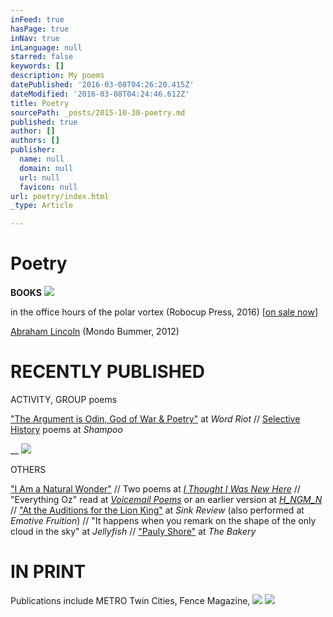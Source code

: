 ```yaml
---
inFeed: true
hasPage: true
inNav: true
inLanguage: null
starred: false
keywords: []
description: My poems
datePublished: '2016-03-08T04:26:20.415Z'
dateModified: '2016-03-08T04:24:46.612Z'
title: Poetry
sourcePath: _posts/2015-10-30-poetry.md
published: true
author: []
authors: []
publisher:
  name: null
  domain: null
  url: null
  favicon: null
url: poetry/index.html
_type: Article

---
```

# Poetry

**BOOKS**
![](https://the-grid-user-content.s3-us-west-2.amazonaws.com/a129e5cb-8c81-481f-b3c0-504951c6bb2a.png)

in the office hours of the polar vortex (Robocup Press, 2016) \[[on sale now][0]\]

[Abraham Lincoln][1] (Mondo Bummer, 2012)

# RECENTLY PUBLISHED

ACTIVITY, GROUP poems

["The Argument is Odin, God of War & Poetry"][2] at _Word Riot_ // [Selective History][3] poems at _Shampoo_

__
![](https://the-grid-user-content.s3-us-west-2.amazonaws.com/42b21371-3b99-400e-93be-96f7a3531669.png)

OTHERS

["I Am a Natural Wonder"][4] // Two poems at [_I Thought I Was New Here_][5] // "Everything Oz" read at [_Voicemail Poems_][6] or an earlier version at [_H\_NGM\_N_][7] // ["At the Auditions for the Lion King"][8] at _Sink Review_ (also performed at _Emotive Fruition_) // "It happens when you remark on the shape of the only cloud in the sky"  at _Jellyfish_ // ["Pauly Shore"][9] at _The Bakery_

# IN PRINT

Publications include METRO Twin Cities, Fence Magazine,
![](https://the-grid-user-content.s3-us-west-2.amazonaws.com/e982bd56-0995-44da-8765-f706cb5c908d.jpg)
![](https://the-grid-user-content.s3-us-west-2.amazonaws.com/06043fce-95b4-42b8-a7c0-bd2b00d387b3.jpg)

[0]: http://etsy.me/21ikroz
[1]: http://bit.ly/20UcVmu
[2]: http://bit.ly/1SvZ0Qw
[3]: http://bit.ly/1rxes05
[4]: http://bit.ly/1SvYDFK
[5]: http://bit.ly/1rxeNQk
[6]: http://bit.ly/1OY8ygA
[7]: http://bit.ly/1OY8Bcf
[8]: http://bit.ly/24NkSMe
[9]: http://bit.ly/1fZjmtA